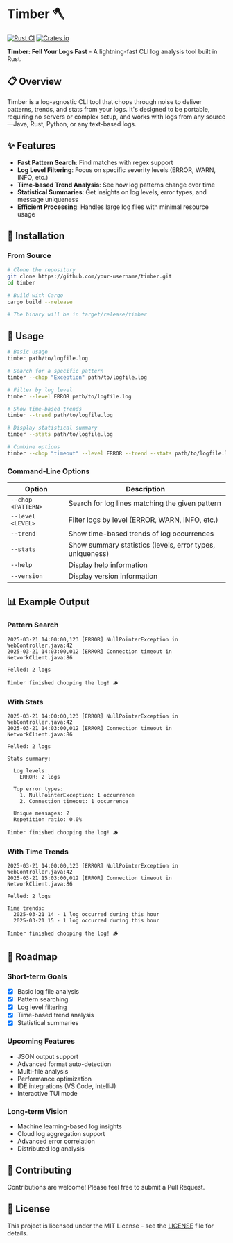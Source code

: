 # Timber 🪓

[![Rust CI](https://github.com/donaldc24/timber/workflows/Rust%20CI/badge.svg)](https://github.com/donaldc24/timber/actions)
[![Crates.io](https://img.shields.io/crates/v/timber.svg)](https://crates.io/crates/timber)

**Timber: Fell Your Logs Fast** - A lightning-fast CLI log analysis tool built in Rust.

## 📋 Overview

Timber is a log-agnostic CLI tool that chops through noise to deliver patterns, trends, and stats from your logs. It's designed to be portable, requiring no servers or complex setup, and works with logs from any source—Java, Rust, Python, or any text-based logs.

## ✨ Features

- **Fast Pattern Search**: Find matches with regex support
- **Log Level Filtering**: Focus on specific severity levels (ERROR, WARN, INFO, etc.)
- **Time-based Trend Analysis**: See how log patterns change over time
- **Statistical Summaries**: Get insights on log levels, error types, and message uniqueness
- **Efficient Processing**: Handles large log files with minimal resource usage

## 🚀 Installation

### From Source

```bash
# Clone the repository
git clone https://github.com/your-username/timber.git
cd timber

# Build with Cargo
cargo build --release

# The binary will be in target/release/timber
```

## 🔨 Usage

```bash
# Basic usage
timber path/to/logfile.log

# Search for a specific pattern
timber --chop "Exception" path/to/logfile.log

# Filter by log level
timber --level ERROR path/to/logfile.log

# Show time-based trends
timber --trend path/to/logfile.log

# Display statistical summary
timber --stats path/to/logfile.log

# Combine options
timber --chop "timeout" --level ERROR --trend --stats path/to/logfile.log
```

### Command-Line Options

| Option | Description |
|--------|-------------|
| `--chop <PATTERN>` | Search for log lines matching the given pattern |
| `--level <LEVEL>` | Filter logs by level (ERROR, WARN, INFO, etc.) |
| `--trend` | Show time-based trends of log occurrences |
| `--stats` | Show summary statistics (levels, error types, uniqueness) |
| `--help` | Display help information |
| `--version` | Display version information |

## 📊 Example Output

### Pattern Search

```
2025-03-21 14:00:00,123 [ERROR] NullPointerException in WebController.java:42
2025-03-21 14:03:00,012 [ERROR] Connection timeout in NetworkClient.java:86

Felled: 2 logs

Timber finished chopping the log! 🪵
```

### With Stats

```
2025-03-21 14:00:00,123 [ERROR] NullPointerException in WebController.java:42
2025-03-21 14:03:00,012 [ERROR] Connection timeout in NetworkClient.java:86

Felled: 2 logs

Stats summary:

  Log levels:
    ERROR: 2 logs

  Top error types:
    1. NullPointerException: 1 occurrence
    2. Connection timeout: 1 occurrence

  Unique messages: 2
  Repetition ratio: 0.0%

Timber finished chopping the log! 🪵
```

### With Time Trends

```
2025-03-21 14:00:00,123 [ERROR] NullPointerException in WebController.java:42
2025-03-21 15:03:00,012 [ERROR] Connection timeout in NetworkClient.java:86

Felled: 2 logs

Time trends:
  2025-03-21 14 - 1 log occurred during this hour
  2025-03-21 15 - 1 log occurred during this hour

Timber finished chopping the log! 🪵
```

## 📝 Roadmap

### Short-term Goals
- [x] Basic log file analysis
- [x] Pattern searching
- [x] Log level filtering
- [x] Time-based trend analysis
- [x] Statistical summaries

### Upcoming Features
- JSON output support
- Advanced format auto-detection
- Multi-file analysis
- Performance optimization
- IDE integrations (VS Code, IntelliJ)
- Interactive TUI mode

### Long-term Vision
- Machine learning-based log insights
- Cloud log aggregation support
- Advanced error correlation
- Distributed log analysis

## 🤝 Contributing

Contributions are welcome! Please feel free to submit a Pull Request.

## 📜 License

This project is licensed under the MIT License - see the [LICENSE](LICENSE) file for details.